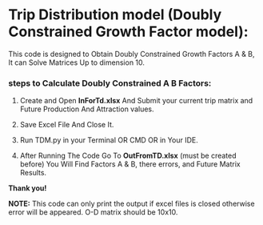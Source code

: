 # Trip Distribution model (Doubly Constrained Growth Factor model):

This code is designed to Obtain Doubly Constrained Growth Factors A & B, It can Solve Matrices Up to dimension 10.

### steps to Calculate Doubly Constrained A B Factors:

1. Create and Open **InForTd.xlsx** And Submit your current trip matrix and Future Production And Attraction values.

2. Save Excel File And Close It.

3. Run TDM.py in your Terminal OR CMD OR in Your IDE.

4. After Running The Code Go To **OutFromTD.xlsx** (must be created before) You Will Find Factors A & B, there errors, and Future Matrix Results.

**Thank you!**

**NOTE:** This code can only print the output if excel files is closed otherwise error will be appeared.
         O-D matrix should be 10x10.
